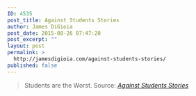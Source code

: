 ```yaml
---
ID: 4535
post_title: Against Students Stories
author: James DiGioia
post_date: 2015-08-26 07:47:20
post_excerpt: ""
layout: post
permalink: >
  http://jamesdigioia.com/against-students-stories/
published: false
---
```

> Students are the Worst.
Source: *[Against Students Stories][1]*

 [1]: http://thenewinquiry.com/blogs/zunguzungu/against-students-stories/